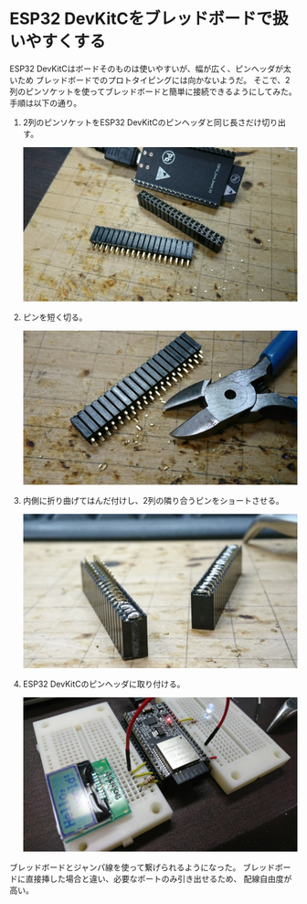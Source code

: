 # ESP32 DevKitCをブレッドボードで扱いやすくする

ESP32 DevKitCはボードそのものは使いやすいが、幅が広く、ピンヘッダが太いため
ブレッドボードでのプロトタイピングには向かないようだ。
そこで、2列のピンソケットを使ってブレッドボードと簡単に接続できるようにしてみた。
手順は以下の通り。

1. 2列のピンソケットをESP32 DevKitCのピンヘッダと同じ長さだけ切り出す。

    ![](./esp32devkitc4breadboard0.jpg)

2. ピンを短く切る。

    ![](./esp32devkitc4breadboard1.jpg)

3. 内側に折り曲げてはんだ付けし、2列の隣り合うピンをショートさせる。

    ![](./esp32devkitc4breadboard2.jpg)

4. ESP32 DevKitCのピンヘッダに取り付ける。

    ![](./esp32devkitc4breadboard3.jpg)

ブレッドボードとジャンパ線を使って繋げられるようになった。
ブレッドボードに直接挿した場合と違い、必要なポートのみ引き出せるため、
配線自由度が高い。